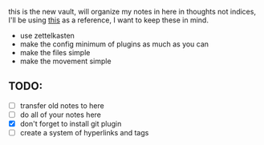 this is the new vault, will organize my notes in here in thoughts not indices, I'll be using [this](https://www.youtube.com/watch?v=hSTy_BInQs8) as a reference, I want to keep these in mind.
- use zettelkasten
- make the config minimum of plugins as much as you can
- make the files simple
- make the movement simple

## TODO:
- [ ] transfer old notes to here
- [ ] do all of your notes here
- [x] don't forget to install git plugin
- [ ] create a system of hyperlinks and tags